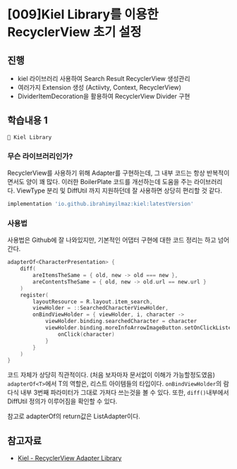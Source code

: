 # [009]Kiel Library를 이용한 RecyclerView 초기 설정
## 진행
- kiel 라이브러리 사용하여 Search Result RecyclerView 생성관리
- 여러가지 Extension 생성 (Actiivty, Context, RecyclerView)
- DividerItemDecoration을 활용하여 RecyclerView Divider 구현

## 학습내용 1
```
📌 Kiel Library
```
### 무슨 라이브러리인가?
RecyclerView를 사용하기 위해 Adapter를 구현하는데, 그 내부 코드는 항상 반복적이면서도 양이 꽤 많다. 이러한 BoilerPlate 코드를 개선하는데 도움을 주는 라이브러리다. ViewType 분리 및 DiffUtil 까지 지원하던데 잘 사용하면 상당히 편리할 것 같다.
```gradle
implementation 'io.github.ibrahimyilmaz:kiel:latestVersion'
```

### 사용법

사용법은 Github에 잘 나와있지만, 기본적인 어댑터 구현에 대한 코드 정리는 하고 넘어간다.

```kotlin
adapterOf<CharacterPresentation> {
    diff(
        areItemsTheSame = { old, new -> old === new },
        areContentsTheSame = { old, new -> old.url == new.url }
    )
    register(
        layoutResource = R.layout.item_search,
        viewHolder = ::SearchedCharacterViewHolder,
        onBindViewHolder = { viewHolder, i, character ->
            viewHolder.binding.searchedCharacter = character
            viewHolder.binding.moreInfoArrowImageButton.setOnClickListener {
                onClick(character)
            }
        }
    )
}
```
코드 자체가 상당히 직관적이다. (처음 보자마자 문서없이 이해가 가능할정도였음)  
`adapterOf<T>`에서 T의 역할은, 리스트 아이템들의 타입이다. `onBindViewHolder`의 람다식 내부 3번째 파라미터가 그대로 가져다 쓰는것을 볼 수 있다. 또한, `diff()`내부에서 DiffUtil 정의가 이루어짐을 확인할 수 있다.

참고로 adapterOf의 return값은 ListAdapter이다.


## 참고자료
- [Kiel - RecyclerView Adapter Library](https://bacassf.tistory.com/80)
